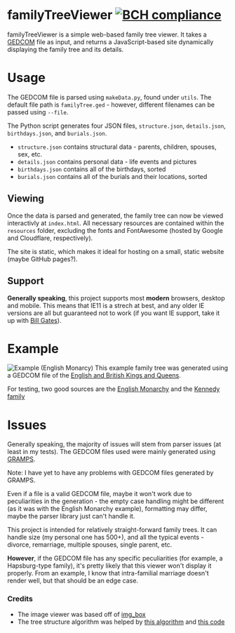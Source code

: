 # familyTreeViewer [![BCH compliance](https://bettercodehub.com/edge/badge/zackh105/familyTreeViewer?branch=master)](https://bettercodehub.com/)
familyTreeViewer is a simple web-based family tree viewer. 
It takes a [GEDCOM](https://www.familysearch.org/developers/docs/guides/gedcom) file as input, and returns a JavaScript-based site dynamically displaying the family tree and its details. 

# Usage
The GEDCOM file is parsed using `makeData.py`, found under `utils`. The default file path is `familyTree.ged` - however, different filenames can be passed using `--file`.

The Python script generates four JSON files, `structure.json`, `details.json`, `birthdays.json`, and `burials.json`.

* `structure.json` contains structural data - parents, children, spouses, sex, etc.
* `details.json` contains personal data - life events and pictures
* `birthdays.json` contains all of the birthdays, sorted
* `burials.json` contains all of the burials and their locations, sorted

## Viewing
Once the data is parsed and generated, the family tree can now be viewed interactivly at `index.html`. All necessary resources are contained within the `resources` folder, excluding the fonts and FontAwesome (hosted by Google and Cloudflare, respectively).

The site is static, which makes it ideal for hosting on a small, static website (maybe GitHub pages?). 

## Support
**Generally speaking**, this project supports most **modern** browsers, desktop and mobile. This means that IE11 is a strech at best, and any older IE versions are all but guaranteed not to work (if you want IE support, take it up with [Bill Gates](https://www.gatesnotes.com/)). 

# Example

![Example (English Monarcy)](https://i.imgur.com/mXuwDfL.png)
This example family tree was generated using a GEDCOM file of the [English and British Kings and Queens](https://chronoplexsoftware.com/myfamilytree/samples/).

For testing, two good sources are the [English Monarchy](https://chronoplexsoftware.com/myfamilytree/samples/) and the [Kennedy family](https://chronoplexsoftware.com/myfamilytree/samples/)


# Issues

Generally speaking, the majority of issues will stem from parser issues (at least in my tests). The GEDCOM files used were mainly generated using [GRAMPS](https://gramps-project.org/blog/). 

Note: I have yet to have any problems with GEDCOM files generated by GRAMPS. 

Even if a file is a valid GEDCOM file, maybe it won't work due to peculiarities in the generation - the empty case handling might be different (as it was with the English Monarchy example), formatting may differ, maybe the parser library just can't handle it. 

This project is intended for relatively straight-forward family trees. It can handle size (my personal one has 500+), and all the typical events - divorce, remarriage, multiple spouses, single parent, etc.

**However**, if the GEDCOM file has any specific peculiarities (for example, a Hapsburg-type family), it's pretty likely that this viewer won't display it properly. From an example, I know that intra-familial marriage doesn't render well, but that should be an edge case.


### Credits
* The image viewer was based off of [img_box](https://github.com/krittanon-w/IMG-BOX)
* The tree structure algorithm was helped by [this algorithm](https://rachel53461.wordpress.com/2014/04/20/algorithm-for-drawing-trees/) and [this code](https://github.com/jepst/treeViewer)
